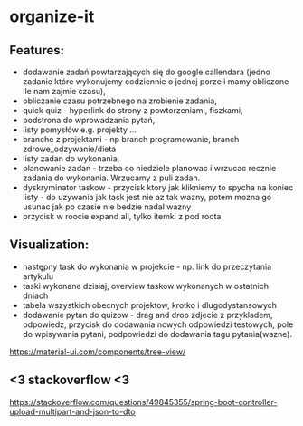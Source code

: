 # organize-it

## Features:
- dodawanie zadań powtarzających się do google callendara (jedno zadanie które wykonujemy codziennie o jednej porze i mamy obliczone ile nam zajmie czasu),
- obliczanie czasu potrzebnego na zrobienie zadania,
- quick quiz - hyperlink do strony z powtorzeniami, fiszkami,
- podstrona do wprowadzania pytań,
- listy pomysłów e.g. projekty ...
- branche z projektami - np branch programowanie, branch zdrowe_odzywanie/dieta
- listy zadan do wykonania,
- planowanie zadan - trzeba co niedziele planowac i wrzucac recznie zadania do wykonania. Wrzucamy z puli zadan.
- dyskryminator taskow - przycisk ktory jak klikniemy to spycha na koniec listy - do uzywania jak task jest nie az tak wazny, potem mozna go usunac jak po czasie nie bedzie nadal wazny
- przycisk w roocie expand all, tylko itemki z pod roota


## Visualization:
- następny task do wykonania w projekcie - np. link do przeczytania artykulu
- taski wykonane dzisiaj, overview taskow wykonanych w ostatnich dniach
- tabela wszystkich obecnych projektow, krotko i dlugodystansowych
- dodawanie pytan do quizow - drag and drop zdjecie z przykladem, odpowiedz, przycisk do dodawania nowych odpowiedzi testowych, pole do wpisywania pytani, podpowiedzi do dodawania tagu pytania(wazne).


https://material-ui.com/components/tree-view/


## <3 stackoverflow <3
https://stackoverflow.com/questions/49845355/spring-boot-controller-upload-multipart-and-json-to-dto